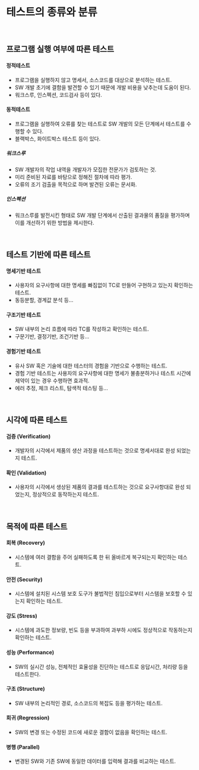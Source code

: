 # 테스트의 종류와 분류

<br>

## 프로그램 실행 여부에 따른 테스트
#### 정적테스트
- 프로그램을 실행하지 않고 명세서, 소스코드를 대상으로 분석하는 테스트.
- SW 개발 초기에 결함을 발견할 수 있기 때문에 개발 비용을 낮추는데 도움이 된다.
- 워크스루, 인스펙션, 코드검사 등이 있다.

#### 동적테스트
- 프로그램을 실행하여 오류를 찾는 테스트로 SW 개발의 모든 단계에서 테스트를 수행할 수 있다.
- 블랙박스, 화이트박스 테스트 등이 있다.

##### 워크스루
- SW 개발자의 작업 내역을 개발자가 모집한 전문가가 검토하는 것.
- 미리 준비된 자료를 바탕으로 정해진 절차에 따라 평가.
- 오류의 조기 검출을 목적으로 하며 발견된 오류는 문서화.

##### 인스펙션
- 워크스루를 발전시킨 형태로 SW 개발 단계에서 산출된 결과물의 품질을 평가하며 이를 개선하기 위한 방법을 제시한다.


<br>

## 테스트 기반에 따른 테스트
#### 명세기반 테스트
- 사용자의 요구사항에 대한 명세를 빠짐없이 TC로 만들어 구현하고 있는지 확인하는 테스트.
- 동등분할, 경계값 분석 등...

#### 구조기반 테스트
- SW 내부의 논리 흐름에 따라 TC를 작성하고 확인하는 테스트.
- 구문기반, 결정기반, 조건기반 등...

#### 경험기반 테스트
- 유사 SW 혹은 기술에 대한 테스터의 경험을 기반으로 수행하는 테스트.
- 경험 기반 테스트는 사용자의 요구사항에 대한 명세가 불충분하거나 테스트 시간에 제약이 있는 경우 수행하면 효과적.
- 에러 추정, 체크 리스트, 탐색적 테스팅 등...

<br>

## 시각에 따른 테스트
#### 검증 (Verification)
- 개발자의 시각에서 제품의 생산 과정을 테스트하는 것으로 명세서대로 완성 되었는지 테스트.

#### 확인 (Validation)
- 사용자의 시각에서 생상된 제품의 결과를 테스트하는 것으로 요구사항대로 완성 되었는지, 정상적으로 동작하는지 테스트.


<br>


## 목적에 따른 테스트
#### 회복 (Recovery)
- 시스템에 여러 결함을 주어 실패하도록 한 뒤 올바르게 복구되는지 확인하는 테스트.

#### 안전 (Security)
- 시스템에 설치된 시스템 보호 도구가 불법적인 침입으로부터 시스템을 보호할 수 있는지 확인하는 테스트.

#### 강도 (Stress)
- 시스템에 과도한 정보량, 빈도 등을 부과하여 과부하 시에도 정상적으로 작동하는지 확인하는 테스트.

#### 성능 (Performance)
- SW의 실시간 성능, 전체적인 효율성을 진단하는 테스트로 응답시간, 처리량 등을 테스트한다.

#### 구조 (Structure)
- SW 내부의 논리적인 경로, 소스코드의 복잡도 등을 평가하는 테스트.


#### 회귀 (Regression)
- SW의 변경 또는 수정된 코드에 새로운 결함이 없음을 확인하는 테스트.

#### 병행 (Parallel)
- 변경된 SW와 기존 SW에 동일한 데이터를 입력해 결과를 비교하는 테스트.
